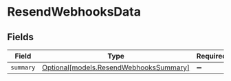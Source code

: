 # ResendWebhooksData


## Fields

| Field                                                                        | Type                                                                         | Required                                                                     | Description                                                                  |
| ---------------------------------------------------------------------------- | ---------------------------------------------------------------------------- | ---------------------------------------------------------------------------- | ---------------------------------------------------------------------------- |
| `summary`                                                                    | [Optional[models.ResendWebhooksSummary]](../models/resendwebhookssummary.md) | :heavy_minus_sign:                                                           | N/A                                                                          |